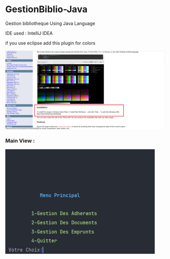 # GestionBiblio-Java

Gestion bibliotheque Using Java Language

IDE used : IntelliJ IDEA

if you use eclipse add this plugin for colors

![Test Image 6](for_colors.png)

### **Main View :**

![Test Image 6](img.png)

